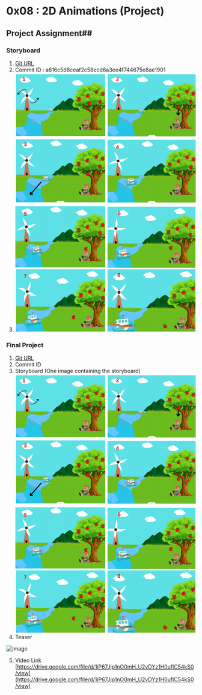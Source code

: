 # 0x08 : 2D Animations (Project) #

## Project Assignment##

### Storyboard ###

1. [Git URL](https://github.com/aryantyagi010/Cg-project)
2. Commit ID : a616c5d8ceaf2c58ecd6a3ee4f744675e8ae1901
3. ![Project](./102117184-102117145-102117156-0x08-project.png)

### Final Project ###

1. [Git URL](https://github.com/aryantyagi010/Cg-project)
2. Commit ID
3. Storyboard (One image containing the storyboard)
   ![Project](./102117184-102117145-102117156-0x08-project.png)
4. Teaser
   
 ![image](https://github.com/aryantyagi010/Cg-project/assets/109612523/270a2e84-415b-40f8-a478-8c0e7fb625a6)
 
5. Video Link
[https://drive.google.com/file/d/1iP67Jjp1nO0mH_U2vDYz1H0uflC54kS0/view](https://drive.google.com/file/d/1iP67Jjp1nO0mH_U2vDYz1H0uflC54kS0/view)
